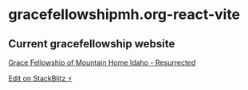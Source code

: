 # gracefellowshipmh.org-react-vite

## Current gracefellowship website

[Grace Fellowship of Mountain Home Idaho - Resurrected](https://gracefellowshipmh.org/)

[Edit on StackBlitz ⚡️](https://stackblitz.com/edit/github-ctpvs8)
